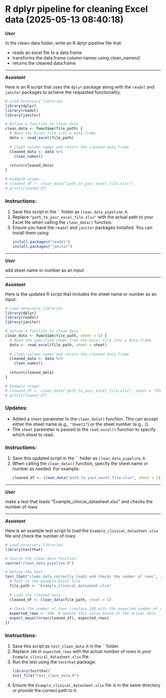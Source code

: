 
# R dplyr pipeline for cleaning Excel data (2025-05-13 08:40:18)

_**User**_

In the clean-data folder, write an R dplyr pipeline file that:
- reads an excel file to a data.frame
- transforms the data.frame column names using clean_names()
- returns the cleaned data.frame

---

_**Assistant**_

Here is an R script that uses the `dplyr` package along with the `readxl` and `janitor` packages to achieve the requested functionality.

```r
# Load necessary libraries
library(dplyr)
library(readxl)
library(janitor)

# Define a function to clean data
clean_data <- function(file_path) {
  # Read the Excel file into a data.frame
  data <- read_excel(file_path)
  
  # Clean column names and return the cleaned data.frame
  cleaned_data <- data %>%
    clean_names()
  
  return(cleaned_data)
}

# Example usage:
# cleaned_df <- clean_data("path_to_your_excel_file.xlsx")
# print(cleaned_df)
```

### Instructions:
1. Save this script in the `` folder as `clean_data_pipeline.R`.
2. Replace `"path_to_your_excel_file.xlsx"` with the actual path to your Excel file when calling the `clean_data()` function.
3. Ensure you have the `readxl` and `janitor` packages installed. You can install them using:
   ```r
   install.packages("readxl")
   install.packages("janitor")
   ```

---

_**User**_

add sheet name or number as an input

---

_**Assistant**_

Here is the updated R script that includes the sheet name or number as an input:

```r
# Load necessary libraries
library(dplyr)
library(readxl)
library(janitor)

# Define a function to clean data
clean_data <- function(file_path, sheet = 1) {
  # Read the specified sheet from the Excel file into a data.frame
  data <- read_excel(file_path, sheet = sheet)
  
  # Clean column names and return the cleaned data.frame
  cleaned_data <- data %>%
    clean_names()
  
  return(cleaned_data)
}

# Example usage:
# cleaned_df <- clean_data("path_to_your_excel_file.xlsx", sheet = "Sheet1")
# print(cleaned_df)
```

### Updates:
- Added a `sheet` parameter to the `clean_data()` function. This can accept either the sheet name (e.g., `"Sheet1"`) or the sheet number (e.g., `1`).
- The `sheet` parameter is passed to the `read_excel()` function to specify which sheet to read.

### Instructions:
1. Save this updated script in the `` folder as `clean_data_pipeline.R`.
2. When calling the `clean_data()` function, specify the sheet name or number as needed. For example:
   ```r
   cleaned_df <- clean_data("path_to_your_excel_file.xlsx", sheet = 2)
   ```

---

_**User**_

make a test that loads "Example_clinical_datasheet.xlsx" and checks the number of rows

---

_**Assistant**_

Here is an example test script to load the `Example_clinical_datasheet.xlsx` file and check the number of rows:

```r
# Load necessary libraries
library(testthat)

# Source the clean_data function
source("clean_data_pipeline.R")

# Define the test
test_that("clean_data correctly loads and checks the number of rows", {
  # Path to the example Excel file
  file_path <- "Example_clinical_datasheet.xlsx"
  
  # Load the cleaned data
  cleaned_df <- clean_data(file_path, sheet = 1)
  
  # Check the number of rows (replace 100 with the expected number of rows)
  expected_rows <- 100  # Update this value based on the actual data
  expect_equal(nrow(cleaned_df), expected_rows)
})
```

### Instructions:
1. Save this script as `test_clean_data.R` in the `` folder.
2. Replace `100` in `expected_rows` with the actual number of rows in your `Example_clinical_datasheet.xlsx` file.
3. Run the test using the `testthat` package:
   ```r
   library(testthat)
   test_file("test_clean_data.R")
   ```
4. Ensure the `Example_clinical_datasheet.xlsx` file is in the same directory or provide the correct path to it.
